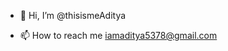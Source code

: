 - 👋 Hi, I’m @thisismeAditya

- 📫 How to reach me iamaditya5378@gmail.com

<!---
thisismeAditya/thisismeAditya is a ✨ special ✨ repository because its `README.md` (this file) appears on your GitHub profile.
You can click the Preview link to take a look at your changes.
--->
